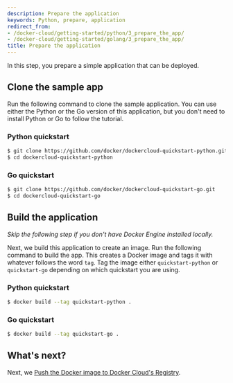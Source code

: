 ```yaml
---
description: Prepare the application
keywords: Python, prepare, application
redirect_from:
- /docker-cloud/getting-started/python/3_prepare_the_app/
- /docker-cloud/getting-started/golang/3_prepare_the_app/
title: Prepare the application
---
```


In this step, you prepare a simple application that can be deployed.

## Clone the sample app

Run the following command to clone the sample application. You can use
either the Python or the Go version of this application, but you don't need to
install Python or Go to follow the tutorial.

### Python quickstart

```bash
$ git clone https://github.com/docker/dockercloud-quickstart-python.git
$ cd dockercloud-quickstart-python
```

### Go quickstart

```bash
$ git clone https://github.com/docker/dockercloud-quickstart-go.git
$ cd dockercloud-quickstart-go
```

## Build the application

*Skip the following step if you don't have Docker Engine installed locally.*

Next, we build this application to create an image. Run the following command to build the app. This creates a Docker image and tags it with whatever follows the word `tag`. Tag the image either `quickstart-python` or `quickstart-go` depending on which quickstart you are using.

### Python quickstart

```bash
$ docker build --tag quickstart-python .
```

### Go quickstart

```bash
$ docker build --tag quickstart-go .
```

## What's next?

Next, we [Push the Docker image to Docker Cloud's Registry](4_push_to_cloud_registry.md).
